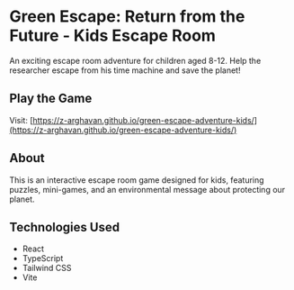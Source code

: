 
# Green Escape: Return from the Future - Kids Escape Room 

An exciting escape room adventure for children aged 8-12. Help the researcher escape from his time machine and save the planet!

## Play the Game

Visit: [https://z-arghavan.github.io/green-escape-adventure-kids/](https://z-arghavan.github.io/green-escape-adventure-kids/)

## About

This is an interactive escape room game designed for kids, featuring puzzles, mini-games, and an environmental message about protecting our planet.

## Technologies Used

- React
- TypeScript
- Tailwind CSS
- Vite

